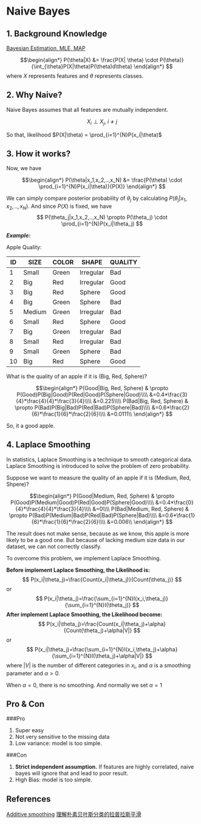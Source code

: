 # Naive Bayes
## 1. Background Knowledge

[Bayesian Estimation, MLE, MAP](https://github.com/uttgeorge/Machine-Learning-Models/blob/master/Math/Bayesian%20Estimation%2C%20MLE%2C%20MAP.md)

$$\begin{align*}
P(\theta|X) &= \frac{P(X| \theta) \cdot P(\theta)}{\int_{\theta}P(X|\theta)P(\theta)d\theta}
\end{align*}
$$
where $X$ represents features and $\theta$ represents classes. 

## 2. Why Naive?

Naive Bayes assumes that all features are mutually independent.

$$
X_i \perp X_j,\ i \neq j
$$

So that, likelihood $P(X|\theta) = \prod_{i=1}^{N}P(x_i|\theta)$ 

## 3. How it works?

Now, we have

$$\begin{align*}
P(\theta|x_1,x_2,..,x_N) &= \frac{P(\theta) \cdot \prod_{i=1}^{N}P(x_i|\theta)}{P(X)}
\end{align*}
$$

We can simply compare posterior probability of $\theta_j$ by calculating $P(\theta_j|x_1,x_2,..,x_N)$.  And since $P(X)$ is fixed, we have
$$
P(\theta_j|x_1,x_2,..,x_N) \propto P(\theta_j) \cdot \prod_{i=1}^{N}P(x_i|\theta_j)
$$


_**Example:**_
    
Apple Quality:

| ID | SIZE  | COLOR | SHAPE     | QUALITY |
|----|-------|-------|-----------|--------------|
| 1  | Small | Green | Irregular | Bad        |
| 2  | Big   | Red   | Irregular | Good         |
| 3  | Big   | Red   | Sphere    | Good         |
| 4  | Big   | Green | Sphere    | Bad        |
| 5  | Medium   | Green | Irregular | Bad        |
| 6  | Small | Red   | Sphere    | Good         |
| 7  | Big   | Green | Irregular | Bad        |
| 8  | Small | Red   | Irregular | Bad        |
| 9  | Small | Green | Sphere    | Bad        |
| 10 | Big   | Red   | Sphere    | Good         |
    
What is the quality of an apple if it is (Big, Red, Sphere)?

$$\begin{align*}
P(Good|Big, Red, Sphere) & \propto P(Good)P(Big|Good)P(Red|Good)P(Sphere|Good)\\\\
&=0.4*\frac{3}{4}*\frac{4}{4}*\frac{3}{4}\\\\
&=0.225\\\\
P(Bad|Big, Red, Sphere) & \propto P(Bad)P(Big|Bad)P(Red|Bad)P(Sphere|Bad)\\\\
&=0.6*\frac{2}{6}*\frac{1}{6}*\frac{2}{6}\\\\
&=0.0111\\
\end{align*}
$$

So, it a good apple.



## 4. Laplace Smoothing
In statistics, Laplace Smoothing is a technique to smooth categorical data. Laplace Smoothing is introduced to solve the problem of zero probability.

Suppose we want to measure the quality of an apple if it is (Medium, Red, Shpere)?

$$\begin{align*}
P(Good|Medium, Red, Sphere) & \propto P(Good)P(Medium|Good)P(Red|Good)P(Sphere|Good)\\\\
&=0.4*\frac{0}{4}*\frac{4}{4}*\frac{3}{4}\\\\
&=0\\\\
P(Bad|Medium, Red, Sphere) & \propto P(Bad)P(Medium|Bad)P(Red|Bad)P(Sphere|Bad)\\\\
&=0.6*\frac{1}{6}*\frac{1}{6}*\frac{2}{6}\\\\
&=0.006\\
\end{align*}
$$

The result does not make sense, because as we know, this apple is more likely to be a good one. But because of lacking medium size data in our dataset, we can not correctly classify.

To overcome this problem, we implement Laplace Smoothing.

**Before implement Laplace Smoothing, the Likelihood is:**
$$
P(x_i|\theta_j)=\frac{Count(x_i|\theta_j)}{Count(\theta_j)}
$$
or
$$
P(x_i|\theta_j)=\frac{\sum_{i=1}^{N}I(x_i,\theta_j)}{\sum_{i=1}^{N}I(\theta_j)}
$$
**After implement Laplace Smoothing, the Likelihood become:**
$$
P(x_i|\theta_j)=\frac{Count(x_i|\theta_j)+\alpha}{Count(\theta_j)+\alpha|V|}
$$
or
$$
P(x_i|\theta_j)=\frac{\sum_{i=1}^{N}I(x_i,\theta_j)+\alpha}{\sum_{i=1}^{N}I(\theta_j)+\alpha|V|}
$$
where $|V|$ is the number of different categories in $x_i$, and $\alpha$ is a smoothing parameter and $\alpha>0$.

When $\alpha=0$, there is no smoothing. And normally we set $\alpha=1$

## Pro & Con

###Pro
1. Super easy
2. Not very sensitive to the missing data
3. Low variance: model is too simple.

###Con
1. **Strict independent assumption.** If features are highly correlated, naive bayes will ignore that and lead to poor result.
2. High Bias: model is too simple.


## References

[Additive smoothing](https://en.wikipedia.org/wiki/Additive_smoothing)
[理解朴素贝叶斯分类的拉普拉斯平滑](https://zhuanlan.zhihu.com/p/26329951)
